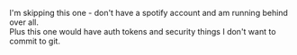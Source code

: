 I'm skipping this one - don't have a spotify account and am running behind over all.  
Plus this one would have auth tokens and security things I don't want to commit to git.
